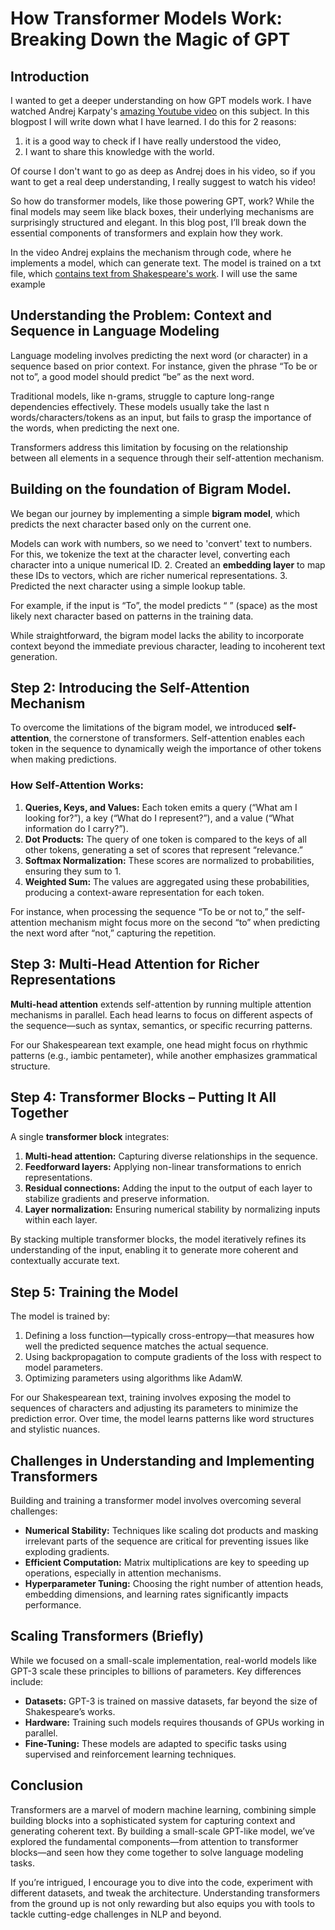 # How Transformer Models Work: Breaking Down the Magic of GPT

## Introduction
I wanted to get a deeper understanding on how GPT models work. I have watched Andrej Karpaty's [amazing Youtube video](https://www.youtube.com/watch?v=kCc8FmEb1nY&t=2s) on this subject.
In this blogpost I will write down what I have learned. I do this for 2 reasons:
1. it is a good way to check if I have really understood the video,
2. I want to share this knowledge with the world.

Of course I don't want to go as deep as Andrej does in his video, so if you want to get a real deep understanding, I really suggest to watch his video!

So how do transformer models, like those powering GPT, work? While the final models may seem like black boxes, their underlying mechanisms are surprisingly structured and elegant. In this blog post, I’ll break down the essential components of transformers and explain how they work.

In the video Andrej explains the mechanism through code, where he implements a model, which can generate text. The model is trained on a txt file, which [contains text from Shakespeare's work](https://raw.githubusercontent.com/karpathy/char-rnn/master/data/tinyshakespeare/input.txt). I will use the same example

## Understanding the Problem: Context and Sequence in Language Modeling

Language modeling involves predicting the next word (or character) in a sequence based on prior context. For instance, given the phrase “To be or not to”, a good model should predict “be” as the next word.

Traditional models, like n-grams, struggle to capture long-range dependencies effectively. These models usually take the last n words/characters/tokens as an input, but fails to grasp the importance of the words, when predicting the next one.

Transformers address this limitation by focusing on the relationship between all elements in a sequence through their self-attention mechanism.

## Building on the foundation of Bigram Model.

We began our journey by implementing a simple **bigram model**, which predicts the next character based only on the current one.

Models can work with numbers, so we need to 'convert' text to numbers.
For this, we tokenize the text at the character level, converting each character into a unique numerical ID.
2. Created an **embedding layer** to map these IDs to vectors, which are richer numerical representations.
3. Predicted the next character using a simple lookup table.

For example, if the input is “To”, the model predicts “ ” (space) as the most likely next character based on patterns in the training data.

While straightforward, the bigram model lacks the ability to incorporate context beyond the immediate previous character, leading to incoherent text generation.

## Step 2: Introducing the Self-Attention Mechanism

To overcome the limitations of the bigram model, we introduced **self-attention**, the cornerstone of transformers. Self-attention enables each token in the sequence to dynamically weigh the importance of other tokens when making predictions.

### How Self-Attention Works:
1. **Queries, Keys, and Values:** Each token emits a query (“What am I looking for?”), a key (“What do I represent?”), and a value (“What information do I carry?”).
2. **Dot Products:** The query of one token is compared to the keys of all other tokens, generating a set of scores that represent “relevance.”
3. **Softmax Normalization:** These scores are normalized to probabilities, ensuring they sum to 1.
4. **Weighted Sum:** The values are aggregated using these probabilities, producing a context-aware representation for each token.

For instance, when processing the sequence “To be or not to,” the self-attention mechanism might focus more on the second “to” when predicting the next word after “not,” capturing the repetition.

## Step 3: Multi-Head Attention for Richer Representations

**Multi-head attention** extends self-attention by running multiple attention mechanisms in parallel. Each head learns to focus on different aspects of the sequence—such as syntax, semantics, or specific recurring patterns.

For our Shakespearean text example, one head might focus on rhythmic patterns (e.g., iambic pentameter), while another emphasizes grammatical structure.

## Step 4: Transformer Blocks – Putting It All Together

A single **transformer block** integrates:

1. **Multi-head attention:** Capturing diverse relationships in the sequence.
2. **Feedforward layers:** Applying non-linear transformations to enrich representations.
3. **Residual connections:** Adding the input to the output of each layer to stabilize gradients and preserve information.
4. **Layer normalization:** Ensuring numerical stability by normalizing inputs within each layer.

By stacking multiple transformer blocks, the model iteratively refines its understanding of the input, enabling it to generate more coherent and contextually accurate text.

## Step 5: Training the Model

The model is trained by:

1. Defining a loss function—typically cross-entropy—that measures how well the predicted sequence matches the actual sequence.
2. Using backpropagation to compute gradients of the loss with respect to model parameters.
3. Optimizing parameters using algorithms like AdamW.

For our Shakespearean text, training involves exposing the model to sequences of characters and adjusting its parameters to minimize the prediction error. Over time, the model learns patterns like word structures and stylistic nuances.

## Challenges in Understanding and Implementing Transformers

Building and training a transformer model involves overcoming several challenges:

- **Numerical Stability:** Techniques like scaling dot products and masking irrelevant parts of the sequence are critical for preventing issues like exploding gradients.
- **Efficient Computation:** Matrix multiplications are key to speeding up operations, especially in attention mechanisms.
- **Hyperparameter Tuning:** Choosing the right number of attention heads, embedding dimensions, and learning rates significantly impacts performance.

## Scaling Transformers (Briefly)

While we focused on a small-scale implementation, real-world models like GPT-3 scale these principles to billions of parameters. Key differences include:

- **Datasets:** GPT-3 is trained on massive datasets, far beyond the size of Shakespeare’s works.
- **Hardware:** Training such models requires thousands of GPUs working in parallel.
- **Fine-Tuning:** These models are adapted to specific tasks using supervised and reinforcement learning techniques.

## Conclusion

Transformers are a marvel of modern machine learning, combining simple building blocks into a sophisticated system for capturing context and generating coherent text. By building a small-scale GPT-like model, we’ve explored the fundamental components—from attention to transformer blocks—and seen how they come together to solve language modeling tasks.

If you’re intrigued, I encourage you to dive into the code, experiment with different datasets, and tweak the architecture. Understanding transformers from the ground up is not only rewarding but also equips you with tools to tackle cutting-edge challenges in NLP and beyond.

